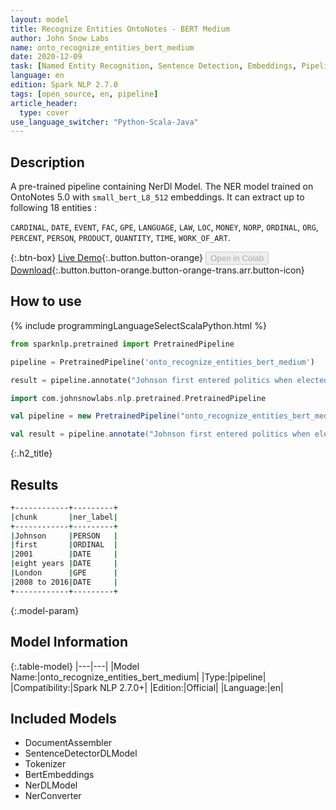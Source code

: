 ```yaml
---
layout: model
title: Recognize Entities OntoNotes - BERT Medium
author: John Snow Labs
name: onto_recognize_entities_bert_medium
date: 2020-12-09
task: [Named Entity Recognition, Sentence Detection, Embeddings, Pipeline Public]
language: en
edition: Spark NLP 2.7.0
tags: [open_source, en, pipeline]
article_header:
  type: cover
use_language_switcher: "Python-Scala-Java"
---
```


## Description

A pre-trained pipeline containing NerDl Model. The NER model trained on OntoNotes 5.0 with `small_bert_L8_512` embeddings. It can extract up to following 18 entities :

`CARDINAL`, `DATE`, `EVENT`, `FAC`, `GPE`, `LANGUAGE`, `LAW`, `LOC`, `MONEY`, `NORP`, `ORDINAL`, `ORG`, `PERCENT`, `PERSON`, `PRODUCT`, `QUANTITY`, `TIME`, `WORK_OF_ART`.

{:.btn-box}
[Live Demo](https://demo.johnsnowlabs.com/public/NER_EN_18/){:.button.button-orange}
<button class="button button-orange" disabled>Open in Colab</button>
[Download](https://s3.amazonaws.com/auxdata.johnsnowlabs.com/public/models/onto_recognize_entities_bert_medium_en_2.7.0_2.4_1607510751761.zip){:.button.button-orange.button-orange-trans.arr.button-icon}

## How to use

<div class="tabs-box" markdown="1">
{% include programmingLanguageSelectScalaPython.html %}

```python
from sparknlp.pretrained import PretrainedPipeline

pipeline = PretrainedPipeline('onto_recognize_entities_bert_medium')

result = pipeline.annotate("Johnson first entered politics when elected in 2001 as a member of Parliament. He then served eight years as the mayor of London, from 2008 to 2016, before rejoining Parliament.")
```
```scala
import com.johnsnowlabs.nlp.pretrained.PretrainedPipeline

val pipeline = new PretrainedPipeline("onto_recognize_entities_bert_medium")

val result = pipeline.annotate("Johnson first entered politics when elected in 2001 as a member of Parliament. He then served eight years as the mayor of London, from 2008 to 2016, before rejoining Parliament.")
```
</div>

{:.h2_title}
## Results

```bash
+------------+---------+
|chunk       |ner_label|
+------------+---------+
|Johnson     |PERSON   |
|first       |ORDINAL  |
|2001        |DATE     |
|eight years |DATE     |
|London      |GPE      |
|2008 to 2016|DATE     |
+------------+---------+
```

{:.model-param}
## Model Information

{:.table-model}
|---|---|
|Model Name:|onto_recognize_entities_bert_medium|
|Type:|pipeline|
|Compatibility:|Spark NLP 2.7.0+|
|Edition:|Official|
|Language:|en|

## Included Models

 - DocumentAssembler
 - SentenceDetectorDLModel
 - Tokenizer
 - BertEmbeddings
 - NerDLModel
 - NerConverter